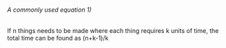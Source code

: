 ###### A commonly used equation 1)

If n things needs to be made where each thing requires k units of time, the total time can be found as (n+k-1)/k
